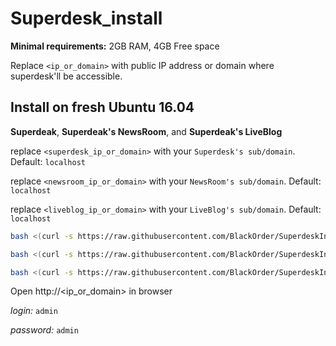 # Superdesk_install

**Minimal requirements:**
2GB RAM, 4GB Free space

Replace `<ip_or_domain>` with public IP address or domain where superdesk'll be accessible.

## Install on fresh Ubuntu 16.04
**Superdeak**, **Superdeak's NewsRoom**, and **Superdeak's LiveBlog**

replace `<superdesk_ip_or_domain>` with your `Superdesk's sub/domain`. Default: `localhost`

replace `<newsroom_ip_or_domain>` with your `NewsRoom's sub/domain`. Default: `localhost`

replace `<liveblog_ip_or_domain>` with your `LiveBlog's sub/domain`. Default: `localhost`


```sh
bash <(curl -s https://raw.githubusercontent.com/BlackOrder/SuperdeskInstall/master/install_superdesk) <superdesk_ip_or_domain>

bash <(curl -s https://raw.githubusercontent.com/BlackOrder/SuperdeskInstall/master/install_newsRoom) <superdesk_ip_or_domain> <newsroom_ip_or_domain>

bash <(curl -s https://raw.githubusercontent.com/BlackOrder/SuperdeskInstall/master/install_liveBlog) <superdesk_ip_or_domain> <liveblog_ip_or_domain>
```

Open http://<ip_or_domain> in browser

*login:* `admin`

*password:* `admin`
